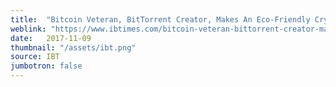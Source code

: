 ```yaml
---
title:  "Bitcoin Veteran, BitTorrent Creator, Makes An Eco-Friendly Cryptocurrency"
weblink: "https://www.ibtimes.com/bitcoin-veteran-bittorrent-creator-makes-eco-friendly-cryptocurrency-2612826"
date:   2017-11-09
thumbnail: "/assets/ibt.png"
source: IBT
jumbotron: false
---
```


